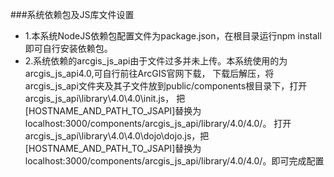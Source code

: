 ###系统依赖包及JS库文件设置
* 1.本系统NodeJS依赖包配置文件为package.json，在根目录运行npm install即可自行安装依赖包。
* 2.系统依赖的arcgis_js_api由于文件过多并未上传。本系统使用的为arcgis_js_api4.0,可自行前往ArcGIS官网下载，
    下载后解压，将arcgis_js_api文件夹及其子文件放到public/components根目录下，打开arcgis_js_api\library\4.0\4.0\init.js，
    把[HOSTNAME_AND_PATH_TO_JSAPI]替换为localhost:3000/components/arcgis_js_api/library/4.0/4.0/。
    打开arcgis_js_api\library\4.0\4.0\dojo\dojo.js，把[HOSTNAME_AND_PATH_TO_JSAPI]替换为localhost:3000/components/arcgis_js_api/library/4.0/4.0/。即可完成配置
  